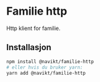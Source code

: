 # Familie http

Http klient for familie.

## Installasjon

```sh
npm install @navikt/familie-http
# eller hvis du bruker yarn:
yarn add @navikt/familie-http
```